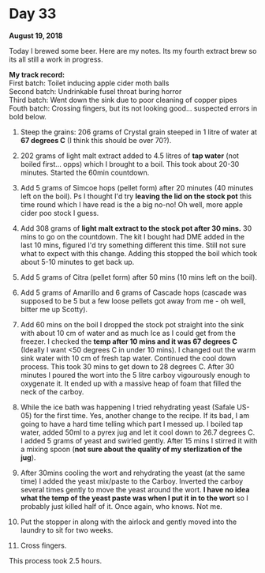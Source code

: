 # Day 33

**August 19, 2018** 

Today I brewed some beer. Here are my notes. Its my fourth extract brew so its all still a work in progress. 

**My track record:**       
First batch: Toilet inducing apple cider moth balls     
Second batch: Undrinkable fusel throat buring horror    
Third batch:  Went down the sink due to poor cleaning of copper pipes    
Fouth batch: Crossing fingers, but its not looking good... suspected errors in bold below.  

1. Steep the grains: 206 grams of Crystal grain steeped in 1 litre of water at **67 degrees C** (I think this should be over 70?).  

2. 202 grams of light malt extract added to 4.5 litres of **tap water** (not boiled first... opps) which I brought to a boil. This took about 20-30 minutes. Started the 60min countdown.

3. Add 5 grams of Simcoe hops (pellet form) after 20 minutes (40 minutes left on the boil). Ps I thought I'd try **leaving the lid on the stock pot** this time round which I have read is the a big no-no! Oh well, more apple cider poo stock I guess.

4. Add 308 grams of **light malt extract to the stock pot after 30 mins.** 30 mins to go on the countdown. The kit I bought had DME added in the last 10 mins, figured I'd try something different this time. Still not sure what to expect with this change. Adding this stopped the boil which took about 5-10 minutes to get back up.

5. Add 5 grams of Citra (pellet form) after 50 mins (10 mins left on the boil). 

6. Add 5 grams of Amarillo and 6 grams of Cascade hops (cascade was supposed to be 5 but a few loose pellets got away from me - oh well, bitter me up Scotty). 

7. Add 60 mins on the boil I dropped the stock pot straight into the sink with about 10 cm of water and as much Ice as I could get from the freezer. I checked the **temp after 10 mins and it was 67 degrees C** (Ideally I want <50 degrees C in under 10 mins). I changed out the warm sink water with 10 cm of fresh tap water. Continued the cool down process. This took 30 mins to get down to 28 degrees C. After 30 minutes I poured the wort into the 5 litre carboy vigourously enough to oxygenate it. It ended up with a massive heap of foam that filled the neck of the carboy.  

8. While the ice bath was happening I tried rehydrating yeast (Safale US-05) for the first time. Yes, another change to the recipe. If its bad, I am going to have a hard time telling which part I messed up. I boiled tap water, added 50ml to a pyrex jug and let it cool down to 26.7 degrees C. I added 5 grams of yeast and swirled gently. After 15 mins I stirred it with a mixing spoon (**not sure about the quality of my sterlization of the jug**). 

9. After 30mins cooling the wort and rehydrating the yeast (at the same time) I added the yeast mix/paste to the Carboy. Inverted the carboy several times gently to move the yeast around the wort. **I have no idea what the temp of the yeast paste was when I put it in to the wort** so I probably just killed half of it. Once again, who knows. Not me.

10. Put the stopper in along with the airlock and gently moved into the laundry to sit for two weeks.

11. Cross fingers.

This process took 2.5 hours.

